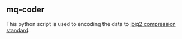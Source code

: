 ## mq-coder
This python script is used to encoding the data to [jbig2 compression standard](https://en.wikipedia.org/wiki/JBIG2).  
